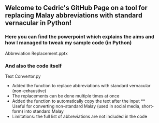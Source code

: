 ## Welcome to Cedric's GitHub Page on a tool for replacing Malay abbreviations with standard vernacular in Python!

### Here you can find the powerpoint which explains the aims and how I managed to tweak my sample code (in Python)
Abbreviation Replacement.pptx

### And also the code itself 
Text Convertor.py

- Added the function to replace abbreviations with standard vernacular (non-exhaustive)
- The replacements can be done multiple times at once
- Added the function to automatically copy the text after the input
** Useful for converting non-standard Malay (used in social media, short-form) into standard Malay
- Limitations: the full list of abbreviations are not included in the code
